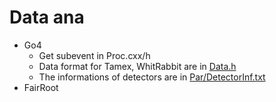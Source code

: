 # Data ana
  - Go4
    - Get subevent in  Proc.cxx/h
    - Data format for Tamex, WhitRabbit are in [Data.h](AnaCode/DecodeSubSystem1.1/Data.h)
    - The informations of detectors are in [Par/DetectorInf.txt](AnaCode/DecodeSubSystem1.1/Par/DetectorInf.txt)
  - FairRoot 
